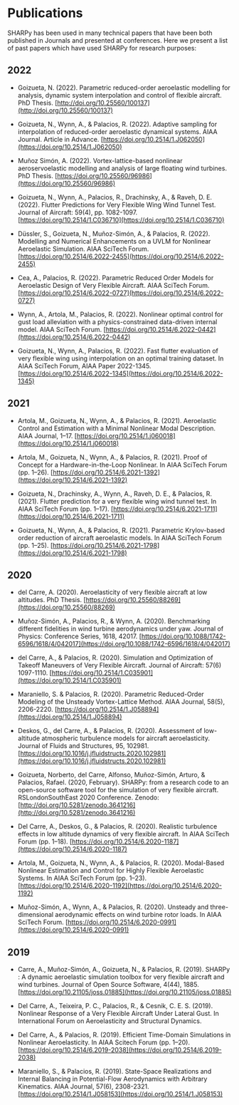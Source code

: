 # Publications

SHARPy has been used in many technical papers that have been both published in Journals and presented at conferences.
Here we present a list of past papers which have used SHARPy for research purposes:

## 2022

* Goizueta, N. (2022). Parametric reduced-order aeroelastic modelling for analysis, dynamic system interpolation and control of flexible aircraft. PhD Thesis. [http://doi.org/10.25560/100137](http://doi.org/10.25560/100137)

* Goizueta, N., Wynn, A., & Palacios, R. (2022). Adaptive sampling for interpolation of reduced-order aeroelastic dynamical systems. AIAA Journal. Article in Advance. [https://doi.org/10.2514/1.J062050](https://doi.org/10.2514/1.J062050)

* Muñoz Simón, A. (2022). Vortex-lattice-based nonlinear aeroservoelastic modelling and analysis of large floating wind turbines. PhD Thesis. [https://doi.org/10.25560/96986](https://doi.org/10.25560/96986)

* Goizueta, N., Wynn, A., Palacios, R., Drachinsky, A., & Raveh, D. E. (2022). Flutter Predictions for Very Flexible Wing Wind Tunnel Test. Journal of Aircraft: 59(4), pp. 1082-1097. [https://doi.org/10.2514/1.C036710](https://doi.org/10.2514/1.C036710)

* Düssler, S., Goizueta, N., Muñoz-Simón, A., &#38; Palacios, R. (2022). Modelling and Numerical Enhancements on a UVLM for Nonlinear Aeroelastic Simulation. AIAA SciTech Forum. [https://doi.org/10.2514/6.2022-2455](https://doi.org/10.2514/6.2022-2455)

* Cea, A., Palacios, R. (2022). Parametric Reduced Order Models for Aeroelastic Design of Very Flexible Aircraft. AIAA SciTech Forum. [https://doi.org/10.2514/6.2022-0727](https://doi.org/10.2514/6.2022-0727)

* Wynn, A., Artola, M., Palacios, R. (2022). Nonlinear optimal control for gust load alleviation with a physics-constrained data-driven internal model. AIAA SciTech Forum. [https://doi.org/10.2514/6.2022-0442](https://doi.org/10.2514/6.2022-0442)

* Goizueta, N., Wynn, A., Palacios, R. (2022). Fast flutter evaluation of very flexible wing using interpolation on an optimal training dataset. In AIAA SciTech Forum, AIAA Paper 2022-1345. [https://doi.org/10.2514/6.2022-1345](https://doi.org/10.2514/6.2022-1345)

## 2021

* Artola, M., Goizueta, N., Wynn, A., & Palacios, R. (2021). Aeroelastic Control and Estimation with a Minimal 
Nonlinear Modal Description. AIAA Journal, 1–17. [https://doi.org/10.2514/1.j060018](https://doi.org/10.2514/1.j060018)

* Artola, M., Goizueta, N., Wynn, A., & Palacios, R. (2021). Proof of Concept for a Hardware-in-the-Loop Nonlinear. 
In AIAA SciTech Forum (pp. 1–26). [https://doi.org/10.2514/6.2021-1392](https://doi.org/10.2514/6.2021-1392)

* Goizueta, N., Drachinsky, A., Wynn, A., Raveh, D. E., & Palacios, R. (2021). Flutter prediction for a very 
flexible wing wind tunnel test. In AIAA SciTech Forum (pp. 1–17). 
[https://doi.org/10.2514/6.2021-1711](https://doi.org/10.2514/6.2021-1711)

* Goizueta, N., Wynn, A., & Palacios, R. (2021). Parametric Krylov-based order reduction of aircraft aeroelastic 
models. In AIAA SciTech Forum (pp. 1–25). [https://doi.org/10.2514/6.2021-1798](https://doi.org/10.2514/6.2021-1798)

## 2020

* del Carre, A. (2020). Aeroelasticity of very flexible aircraft at low altitudes. PhD Thesis. [https://doi.org/10.25560/88269](https://doi.org/10.25560/88269)

* Muñoz-Simón, A., Palacios, R., & Wynn, A. (2020). Benchmarking different fidelities in wind turbine aerodynamics 
under yaw. Journal of Physics: Conference Series, 1618, 42017. 
[https://doi.org/10.1088/1742-6596/1618/4/042017](https://doi.org/10.1088/1742-6596/1618/4/042017)

* del Carre, A., & Palacios, R. (2020). Simulation and Optimization of Takeoff Maneuvers of Very Flexible Aircraft. 
Journal of Aircraft: 57(6)
1097-1110. [https://doi.org/10.2514/1.C035901](https://doi.org/10.2514/1.C035901)

* Maraniello, S. & Palacios, R. (2020). Parametric Reduced-Order Modeling of the Unsteady Vortex-Lattice Method. 
AIAA Journal, 58(5), 2206-2220. [https://doi.org/10.2514/1.J058894](https://doi.org/10.2514/1.J058894)

* Deskos, G., del Carre, A., & Palacios, R. (2020). Assessment of low-altitude atmospheric 
turbulence models for aircraft aeroelasticity. Journal of Fluids and Structures, 95, 102981.
[https://doi.org/10.1016/j.jfluidstructs.2020.102981](https://doi.org/10.1016/j.jfluidstructs.2020.102981)

* Goizueta, Norberto, del Carre, Alfonso, Muñoz-Simón, Arturo, & Palacios, Rafael. (2020, February). 
SHARPy: from a research code to an open-source software tool for the simulation of very flexible aircraft. 
RSLondonSouthEast 2020 Conference.
Zenodo: [http://doi.org/10.5281/zenodo.3641216](http://doi.org/10.5281/zenodo.3641216)

* Del Carre, A., Deskos, G., & Palacios, R. (2020). Realistic turbulence effects in low altitude dynamics of very 
flexible aircraft. In AIAA SciTech Forum (pp. 1–18). 
[https://doi.org/10.2514/6.2020-1187](https://doi.org/10.2514/6.2020-1187)

* Artola, M., Goizueta, N., Wynn, A., & Palacios, R. (2020). Modal-Based Nonlinear Estimation and Control for Highly 
Flexible Aeroelastic Systems. In AIAA SciTech Forum (pp. 1–23). 
[https://doi.org/10.2514/6.2020-1192](https://doi.org/10.2514/6.2020-1192)

* Muñoz-Simón, A., Wynn, A., & Palacios, R. (2020). Unsteady and three-dimensional aerodynamic effects on wind turbine 
rotor loads. In AIAA SciTech Forum. [https://doi.org/10.2514/6.2020-0991](https://doi.org/10.2514/6.2020-0991)

## 2019

* Carre, A., Muñoz-Simón, A., Goizueta, N., & Palacios, R. (2019). SHARPy : A dynamic aeroelastic simulation toolbox 
for very flexible aircraft and wind turbines. Journal of Open Source 
Software, 4(44), 1885. [https://doi.org/10.21105/joss.01885](https://doi.org/10.21105/joss.01885)

* Del Carre, A., Teixeira, P. C., Palacios, R., & Cesnik, C. E. S. (2019). Nonlinear Response of a Very Flexible 
Aircraft Under Lateral Gust. In International Forum on Aeroelasticity and Structural Dynamics.

* Del Carre, A., & Palacios, R. (2019). Efficient Time-Domain Simulations in Nonlinear Aeroelasticity. In AIAA Scitech 
Forum (pp. 1–20). [https://doi.org/10.2514/6.2019-2038](https://doi.org/10.2514/6.2019-2038)

* Maraniello, S., & Palacios, R. (2019). State-Space Realizations and Internal Balancing in Potential-Flow Aerodynamics 
with Arbitrary Kinematics. AIAA Journal, 57(6), 2308-2321. 
[https://doi.org/10.2514/1.J058153](https://doi.org/10.2514/1.J058153)

